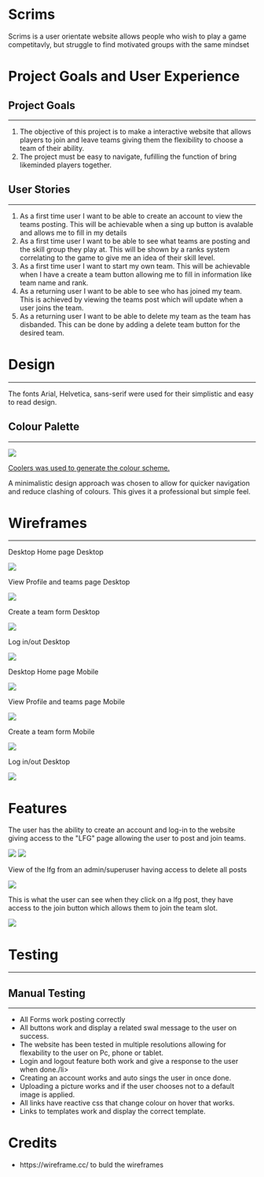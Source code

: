 <h1>Scrims</h1>
<p>Scrims is a user orientate website allows people who wish to play a game competitavly, but struggle to find motivated groups with the same mindset</p>
<h1>Project Goals and User Experience</h1>
<h2>Project Goals</h2>
<hr>
<ol>
  <li>The objective of this project is to make a interactive website that allows players to join and leave teams giving them the flexibility to choose a team of their ability.</li>
  <li>The project must be easy to navigate, fufilling the function of bring likeminded players together.</li>
</ol>
<h2>User Stories</h2>
<hr>
<ol>
  <li>As a first time user I want to be able to create an account to view the teams posting. This will be achievable when a sing up button is avalable and allows me to fill in my details</li>
  <li>As a first time user I want to be able to see what teams are posting and the skill group they play at. This will be shown by a ranks system correlating to the game to give me an idea of their skill level.</li>
  <li>As a first time user I want to start my own team. This will be achievable when I have a create a team button allowing me to fill in information like team name and rank.</li>
  <li>As a returning user I want to be able to see who has joined my team. This is achieved by viewing the teams post which will update when a user joins the team.</li>
  <li>As a returning user I want to be able to delete my team as the team has disbanded. This can be done by adding a delete team button for the desired team.</li>
</ol>
<h1>Design</h1>
<hr>
<p>The fonts Arial, Helvetica, sans-serif were used for their simplistic and easy to read design.</p>
<h2>Colour Palette</h2>
<hr>
<img src="assets/readme/palette.jpg">
<p><a href="https://coolors.co/">Coolers was used to generate the colour scheme.</a></p>
<p>A minimalistic design approach was chosen to allow for quicker navigation and reduce clashing of colours. This gives it a professional but simple feel.</p>
<h1>Wireframes</h1>
<hr>
<p>Desktop Home page Desktop</p>
<img src="assets/readme/index_pc_wireframe.jpg">
<p>View Profile and teams page Desktop</p>
<img src="assets/readme/profile_pc_wireframe.jpg">
<p>Create a team form Desktop</p>
<img src="assets/readme/create_team_pc_wireframe.jpg">
<p>Log in/out Desktop</p>
<img src="assets/readme/user_pc_wireframe.jpg">
<p>Desktop Home page Mobile</p>
<img src="assets/readme/index_mobile_wireframe.jpg">
<p>View Profile and teams page Mobile</p>
<img src="assets/readme/profile_mobile_wireframe.jpg">
<p>Create a team form Mobile</p>
<img src="assets/readme/create_team_mobile_wireframe.jpg">
<p>Log in/out Desktop</p>
<img src="assets/readme/user_mobile_wireframe.jpg">
<h1>Features</h1>
<p>The user has the ability to create an account and log-in to the website giving access to the "LFG" page allowing the user to post and join teams.</p>
<img src="assets/readme/index.jpg">
<img src="assets/readme/sing_up.jpg">
<p>View of the lfg from an admin/superuser having access to delete all posts</p>
<img src="assets/readme/admin_index.jpg">
<p>This is what the user can see when they click on a lfg post, they have access to the join button which allows them to join the team slot.</p>
<img src="assets/readme/team_page.jpg">
<h1>Testing</h1>
<hr>
<h2>Manual Testing</h2>
<hr>
<ul>
  <li>All Forms work posting correctly</li>
  <li>All buttons work and display a related swal message to the user on success.</li>
  <li>The website has been tested in multiple resolutions allowing for flexability to the user on Pc, phone or tablet.</li>
  <li>Login and logout feature both work and give a response to the user when done./li>
  <li>Creating an account works and auto sings the user in once done.</li>
  <li>Uploading a picture works and if the user chooses not to a default image is applied.</li>
  <li>All links have reactive css that change colour on hover that works.</li>
  <li>Links to templates work and display the correct template.</li>
</ul>

<h1>Credits</h1>
<ul>
  <li>https://wireframe.cc/ to buld the wireframes</li>
</ul>
